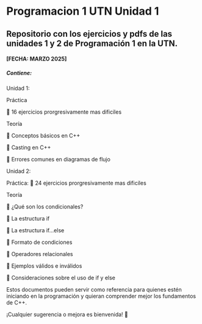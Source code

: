 # Programacion 1 UTN Unidad 1

## Repositorio con los ejercicios y pdfs de las unidades 1 y 2 de Programación 1 en la UTN. 

#### [FECHA: MARZO 2025]

##### Contiene:

Unidad 1: 

Práctica

🔹 16 ejercicios prorgresivamente mas dificiles  


Teoría

🔹 Conceptos básicos en C++

🔹 Casting en C++

🔹 Errores comunes en diagramas de flujo

Unidad 2: 

Práctica:
🔹 24 ejercicios prorgresivamente mas dificiles  

Teoría

🔹 ¿Qué son los condicionales?

🔹 La estructura if

🔹 La estructura if...else

🔹 Formato de condiciones

🔹 Operadores relacionales

🔹 Ejemplos válidos e inválidos

🔹 Consideraciones sobre el uso de if y else





Estos documentos pueden servir como referencia para quienes estén iniciando en la programación y quieran comprender mejor los fundamentos de C++.

¡Cualquier sugerencia o mejora es bienvenida! 🚀
